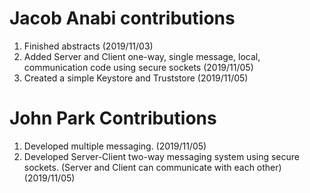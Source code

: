 # Jacob Anabi contributions
1. Finished abstracts (2019/11/03)
2. Added Server and Client one-way, single message, local,  communication code using secure sockets (2019/11/05)
3. Created a simple Keystore and Truststore (2019/11/05)


# John Park Contributions
1. Developed multiple messaging. (2019/11/05)
2. Developed Server-Client two-way messaging system using secure sockets. (Server and Client can communicate with each other) (2019/11/05)
